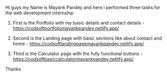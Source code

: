Hi guys my Name is Mayank Pandey and here i performed three tasks for the web development internship

1) First is the Portfolio with my basic details and contact details - https://codsoftportfoliomayankpandey.netlify.app/

2) Second is the Landing page with baisc sections like about contact and home - https://codsoftlandingpagemayankpandey.netlify.app/

3) Third is the Calculator page with the fully functional buttons - https://codsoftbasiccalculatormayankpandey.netlify.app/

Thanks 
